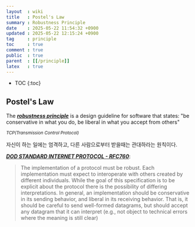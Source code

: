 ```yaml
---
layout  : wiki
title   : Postel's Law
summary : Robustness Principle
date    : 2025-05-22 11:54:32 +0900
updated : 2025-05-22 12:15:24 +0900
tag     : principle
toc     : true
comment : true
public  : true
parent  : [[/principle]]
latex   : true
---
```

* TOC
{:toc}

## Postel's Law

The ___[robustness principle](https://en.wikipedia.org/wiki/Robustness_principle)___ is a design guideline for software that states: "be conservative in what you do, be liberal in what you accept from others"

*<small>TCP(Transmission Control Protocol)</small>*

자신이 하는 일에는 엄격하고, 다른 사람으로부터 받을때는 관대하라는 원칙이다.

___[DOD STANDARD INTERNET PROTOCOL - RFC760](https://datatracker.ietf.org/doc/html/rfc760)___:

> The implementation of a protocol must be robust. Each implementation must expect to interoperate with others created by different individuals. While the goal of this specification is to be explicit about the protocol there is the possibility of differing interpretations. In general, an implementation should be conservative in its sending behavior, and liberal in its receiving behavior. That is, it should be careful to send well-formed datagrams, but should accept any datagram that it can interpret (e.g., not object to technical errors where the meaning is still clear)